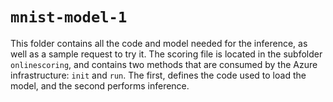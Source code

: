 # `mnist-model-1`

This folder contains all the code and model needed for the inference, as well as a sample request to try it. The scoring file is located in the subfolder `onlinescoring`, and contains two methods that are consumed by the Azure infrastructure: `init` and `run`. The first, defines the code used to load the model, and the second performs inference.
